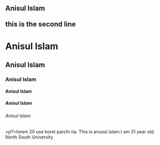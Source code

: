 <!--Mark down tutorials-->
Anisul Islam</br>   
this is the second line
---
# Anisul Islam
## Anisul Islam
### Anisul Islam
#### Anisul Islam
##### Anisul Islam
###### Anisul Islam


<p?>lorem 20 use koret parchi na. This is anusul islam.I am 31 year old. North South University</p>